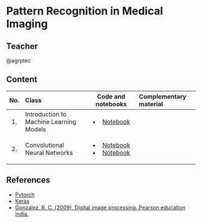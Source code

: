  # Pattern Recognition in Medical Imaging

## Teacher
@agrptec


## Content

| No.        | Class          |Code and notebooks |  Complementary material|
| :-------------: |:-------------| :-----:| :-----|
| 1.              | Introduction to Machine Learning Models|  <ul> <li>[Notebook](https://colab.research.google.com/drive/17Zh3fwWtXJp4toCfxl7RxZh1VlQCuFBE?usp=sharing) </li> </ul> | 
| 2.              | Convolutional Neural Networks| <ul> <li>[Notebook](https://colab.research.google.com/drive/1cW0BFpXXqdV3iLdyMrZXHdHYFML8uCXP?usp=sharing) </li> <li>[Notebook](https://colab.research.google.com/drive/1bU-ikPHchLwGNYT1apJmb-5NV1Shb-y6?usp=sharing) </li> </ul> |  | 






## References

 - [Pytorch](https://pytorch.org/tutorials/)
 - [Keras](https://keras.io/guides/)
 - [Gonzalez, R. C. (2009). Digital image processing. Pearson education india.](https://dl.icdst.org/pdfs/files4/01c56e081202b62bd7d3b4f8545775fb.pdf)
